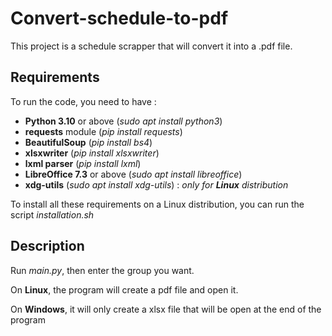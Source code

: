 # Convert-schedule-to-pdf

This project is a schedule scrapper that will convert it into a .pdf file.

## Requirements

To run the code, you need to have :

 - __Python 3.10__ or above (_sudo apt install python3_)
 - __requests__ module (_pip install requests_)
 - __BeautifulSoup__ (_pip install bs4_)
 - __xlsxwriter__ (_pip install xlsxwriter_)
 - __lxml parser__ (_pip install lxml_)
 - __LibreOffice 7.3__ or above (_sudo apt install libreoffice_)
 - __xdg-utils__ (_sudo apt install xdg-utils_) : _only for __Linux__ distribution_
 
 To install all these requirements on a Linux distribution, you can run the script _installation.sh_
 
 ## Description
 
 Run _main.py_, then enter the group you want.
 
 On __Linux__, the program will create a pdf file and open it.
 
 On __Windows__, it will only create a xlsx file that will be open at the end of the program
